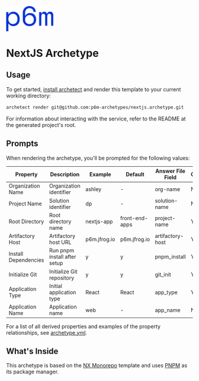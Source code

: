 <img src="logo.svg" width="128">

# NextJS Archetype

## Usage
To get started, [install archetect](https://archetect.github.io/getting_started.html)
and render this template to your current working directory:

```bash
archetect render git@github.com:p6m-archetypes/nextjs.archetype.git
```
For information about interacting with the service, refer to the README at the generated project's root.

## Prompts
When rendering the archetype, you'll be prompted for the following values:

| Property | Description | Example | Default | Answer File Field | Optional |
|----------| ----------- | ------- | ------- | ---------------- | -------- |
| Organization Name | Organization identifier | ashley | - | org-name | No |
| Project Name | Solution identifier | dp | - | solution-name | No |
| Root Directory | Root directory name | nextjs-app | front-end-apps | project-name | Yes |
| Artifactory Host | Artifactory host URL | p6m.jfrog.io | p6m.jfrog.io | artifactory-host | Yes |
| Install Dependencies | Run pnpm install after setup | y | y | pnpm_install | Yes |
| Initialize Git | Initialize Git repository | y | y | git_init | Yes |
| Application Type | Initial application type | React | React | app_type | Yes |
| Application Name | Application name | web | - | app_name | No |

For a list of all derived properties and examples of the property relationships, see [archetype.yml](./archetype.yml).

## What's Inside
This archetype is based on the [NX Monorepo](https://nx.dev) template and uses [PNPM](https://pnpm.io)
as its package manager.
